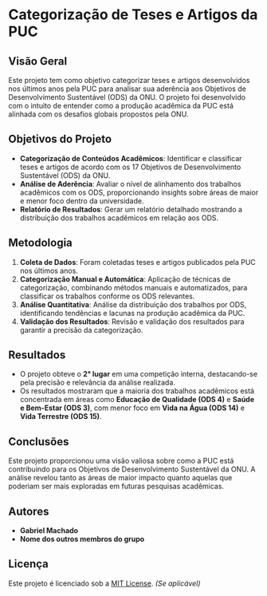 # Categorização de Teses e Artigos da PUC

## Visão Geral
Este projeto tem como objetivo categorizar teses e artigos desenvolvidos nos últimos anos pela PUC para analisar sua aderência aos Objetivos de Desenvolvimento Sustentável (ODS) da ONU. O projeto foi desenvolvido com o intuito de entender como a produção acadêmica da PUC está alinhada com os desafios globais propostos pela ONU.

## Objetivos do Projeto
- **Categorização de Conteúdos Acadêmicos**: Identificar e classificar teses e artigos de acordo com os 17 Objetivos de Desenvolvimento Sustentável (ODS) da ONU.
- **Análise de Aderência**: Avaliar o nível de alinhamento dos trabalhos acadêmicos com os ODS, proporcionando insights sobre áreas de maior e menor foco dentro da universidade.
- **Relatório de Resultados**: Gerar um relatório detalhado mostrando a distribuição dos trabalhos acadêmicos em relação aos ODS.

## Metodologia
1. **Coleta de Dados**: Foram coletadas teses e artigos publicados pela PUC nos últimos anos.
2. **Categorização Manual e Automática**: Aplicação de técnicas de categorização, combinando métodos manuais e automatizados, para classificar os trabalhos conforme os ODS relevantes.
3. **Análise Quantitativa**: Análise da distribuição dos trabalhos por ODS, identificando tendências e lacunas na produção acadêmica da PUC.
4. **Validação dos Resultados**: Revisão e validação dos resultados para garantir a precisão da categorização.

## Resultados
- O projeto obteve o **2° lugar** em uma competição interna, destacando-se pela precisão e relevância da análise realizada.
- Os resultados mostraram que a maioria dos trabalhos acadêmicos está concentrada em áreas como **Educação de Qualidade (ODS 4)** e **Saúde e Bem-Estar (ODS 3)**, com menor foco em **Vida na Água (ODS 14)** e **Vida Terrestre (ODS 15)**.

## Conclusões
Este projeto proporcionou uma visão valiosa sobre como a PUC está contribuindo para os Objetivos de Desenvolvimento Sustentável da ONU. A análise revelou tanto as áreas de maior impacto quanto aquelas que poderiam ser mais exploradas em futuras pesquisas acadêmicas.

## Autores
- **Gabriel Machado**
- **Nome dos outros membros do grupo**

## Licença
Este projeto é licenciado sob a [MIT License](LICENSE). *(Se aplicável)*
